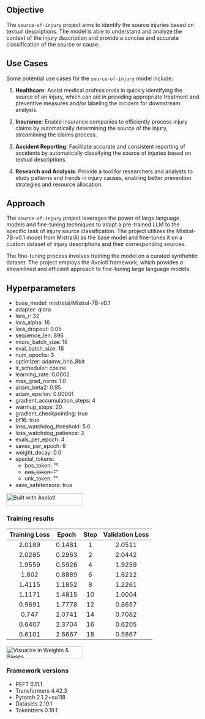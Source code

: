 ## Objective

The `source-of-injury` project aims to identify the source injuries based on textual descriptions. The model is able to understand and analyze the context of the injury description and provide a concise and accurate classification of the source or cause.

## Use Cases

Some potential use cases for the `source-of-injury` model include:

1. **Healthcare**: Assist medical professionals in quickly identifying the source of an injury, which can aid in providing appropriate treatment and preventive measures and/or labeling the incident for downstream analysis.

2. **Insurance**: Enable insurance companies to efficiently process injury claims by automatically determining the source of the injury, streamlining the claims process.

3. **Accident Reporting**: Facilitate accurate and consistent reporting of accidents by automatically classifying the source of injuries based on textual descriptions.

4. **Research and Analysis**: Provide a tool for researchers and analysts to study patterns and trends in injury causes, enabling better prevention strategies and resource allocation.

## Approach

The `source-of-injury` project leverages the power of large language models and fine-tuning techniques to adapt a pre-trained LLM to the specific task of injury source classification. The project utilizes the Mistral-7B-v0.1 model from MistralAI as the base model and fine-tunes it on a custom dataset of injury descriptions and their corresponding sources.

The fine-tuning process involves training the model on a curated synthehtic dataset. The project employs the Axolotl framework, which provides a streamlined and efficient approach to fine-tuning large language models.

## Hyperparameters

- base_model: mistralai/Mistral-7B-v0.1
- adapter: qlora
- lora_r: 32
- lora_alpha: 16
- lora_dropout: 0.05
- sequence_len: 896
- micro_batch_size: 16
- eval_batch_size: 16
- num_epochs: 3
- optimizer: adamw_bnb_8bit
- lr_scheduler: cosine
- learning_rate: 0.0002
- max_grad_norm: 1.0
- adam_beta2: 0.95
- adam_epsilon: 0.00001
- gradient_accumulation_steps: 4
- warmup_steps: 20
- gradient_checkpointing: true
- bf16: true
- loss_watchdog_threshold: 5.0
- loss_watchdog_patience: 3
- evals_per_epoch: 4
- saves_per_epoch: 6
- weight_decay: 0.0
- special_tokens:
    - bos_token: "<s>"
    - eos_token: "</s>" 
    - unk_token: "<unk>"
- save_safetensors: true


[<img src="https://raw.githubusercontent.com/OpenAccess-AI-Collective/axolotl/main/image/axolotl-badge-web.png" alt="Built with Axolotl" width="200" height="32"/>](https://github.com/OpenAccess-AI-Collective/axolotl)

### Training results

| Training Loss | Epoch  | Step | Validation Loss |
|:-------------:|:------:|:----:|:---------------:|
| 2.0189        | 0.1481 | 1    | 2.0511          |
| 2.0285        | 0.2963 | 2    | 2.0442          |
| 1.9559        | 0.5926 | 4    | 1.9259          |
| 1.802         | 0.8889 | 6    | 1.6212          |
| 1.4115        | 1.1852 | 8    | 1.2261          |
| 1.1171        | 1.4815 | 10   | 1.0004          |
| 0.9691        | 1.7778 | 12   | 0.8657          |
| 0.747         | 2.0741 | 14   | 0.7082          |
| 0.6407        | 2.3704 | 16   | 0.6205          |
| 0.6101        | 2.6667 | 18   | 0.5867          |

[<img src="https://raw.githubusercontent.com/wandb/assets/main/wandb-github-badge-28.svg" alt="Visualize in Weights & Biases" width="200" height="32"/>](https://wandb.ai/uqam/source_of_injury/runs/2q7kaw2k)




### Framework versions

- PEFT 0.11.1
- Transformers 4.42.3
- Pytorch 2.1.2+cu118
- Datasets 2.19.1
- Tokenizers 0.19.1

